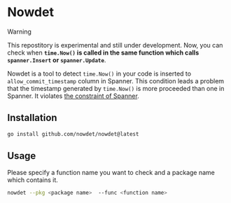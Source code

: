 # Nowdet

> [!WARNING]
> This repostitory is experimental and still under development.
> Now, you can check when **`time.Now()` is called in the same function which calls `spanner.Insert` or `spanner.Update`**.

Nowdet is a tool to detect `time.Now()` in your code is inserted to `allow_commit_timestamp` column in Spanner. This condition leads a problem that the timestamp generated by `time.Now()` is more proceeded than one in Spanner. It violates [the constraint of Spanner](https://cloud.google.com/spanner/docs/commit-timestamp#provide-timestamp).

## Installation

```bash
go install github.com/nowdet/nowdet@latest
```

## Usage
Please specify a function name you want to check and a package name which contains it.

```bash
nowdet --pkg <package name>  --func <function name>
```
